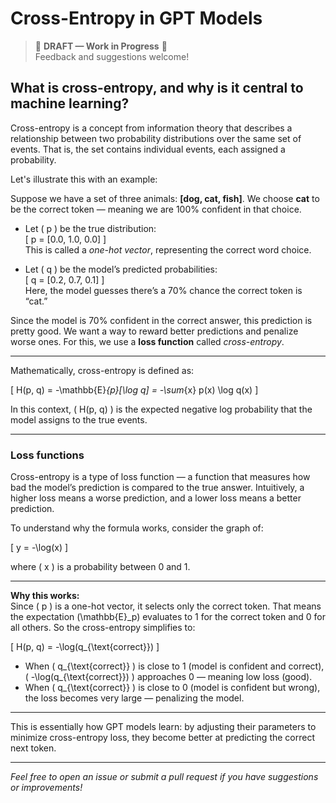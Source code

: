 # Cross-Entropy in GPT Models

> 🚧 **DRAFT — Work in Progress** 🚧  
> Feedback and suggestions welcome!

## What is cross-entropy, and why is it central to machine learning?

Cross-entropy is a concept from information theory that describes a relationship between two probability distributions over the same set of events. That is, the set contains individual events, each assigned a probability.

Let's illustrate this with an example:

Suppose we have a set of three animals: **[dog, cat, fish]**. We choose **cat** to be the correct token — meaning we are 100% confident in that choice.

- Let \( p \) be the true distribution:  
  \[
  p = [0.0, 1.0, 0.0]
  \]  
  This is called a *one-hot vector*, representing the correct word choice.

- Let \( q \) be the model’s predicted probabilities:  
  \[
  q = [0.2, 0.7, 0.1]
  \]  
  Here, the model guesses there’s a 70% chance the correct token is “cat.”

Since the model is 70% confident in the correct answer, this prediction is pretty good. We want a way to reward better predictions and penalize worse ones. For this, we use a **loss function** called *cross-entropy*.

---

Mathematically, cross-entropy is defined as:

\[
H(p, q) = -\mathbb{E}_{p}[\log q] = -\sum_{x} p(x) \log q(x)
\]

In this context, \( H(p, q) \) is the expected negative log probability that the model assigns to the true events.

---

### Loss functions

Cross-entropy is a type of loss function — a function that measures how bad the model’s prediction is compared to the true answer. Intuitively, a higher loss means a worse prediction, and a lower loss means a better prediction.

To understand why the formula works, consider the graph of:

\[
y = -\log(x)
\]

where \( x \) is a probability between 0 and 1.

---

**Why this works:**  
Since \( p \) is a one-hot vector, it selects only the correct token. That means the expectation \(\mathbb{E}_p\) evaluates to 1 for the correct token and 0 for all others. So the cross-entropy simplifies to:

\[
H(p, q) = -\log(q_{\text{correct}})
\]

- When \( q_{\text{correct}} \) is close to 1 (model is confident and correct), \( -\log(q_{\text{correct}}) \) approaches 0 — meaning low loss (good).
- When \( q_{\text{correct}} \) is close to 0 (model is confident but wrong), the loss becomes very large — penalizing the model.

---

This is essentially how GPT models learn: by adjusting their parameters to minimize cross-entropy loss, they become better at predicting the correct next token.

---

*Feel free to open an issue or submit a pull request if you have suggestions or improvements!*

